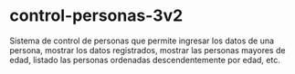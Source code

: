 # control-personas-3v2
Sistema de control de personas que permite ingresar los datos de una persona, mostrar los datos registrados, mostrar las personas mayores de edad, listado las personas ordenadas descendentemente por edad, etc.
